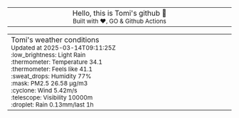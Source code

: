 
<div align="center">
<table>
<tbody>
<td align="center">
<img width="2000" height="0"><br>
Hello, this is Tomi's github 👋<br>
<sup>Built with ❤️, GO & Github Actions</sup><br>
<img width="2000" height="0">
</td>
</tbody>
</table>
</div>
<table>
<tbody>
<td align="left">
<img width="2000" height="0"><br>
Tomi's weather conditions<br>
<sup>Updated at 2025-03-14T09:11:25Z</sup><br>
<sup>:low_brightness: Light Rain</sup><br>
<sup>:thermometer: Temperature 34.1 </sup><br>
<sup>:thermometer: Feels like 41.1</sup><br>
<sup>:sweat_drops: Humidity 77%</sup><br>
<sup>:mask: PM2.5 26.58 μg/m3</sup><br>
<sup>:cyclone: Wind 5.42m/s </sup><br>
<sup>:telescope: Visibility 10000m </sup><br>
<sup>:droplet: Rain 0.13mm/last 1h </sup><br>
<img width="2000" height="0">
</td>
<td align="left">
<img width="2000" height="0"><br>
<br>
<img width="2000" height="0">
</td>
</tbody>
</table>
</div>
    